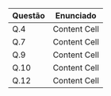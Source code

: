 | Questão  | Enunciado |
| ------------- | ------------- |
| Q.4  | Content Cell  |
| Q.7  | Content Cell  |
| Q.9  | Content Cell  |
| Q.10  | Content Cell  |
| Q.12  | Content Cell  |
